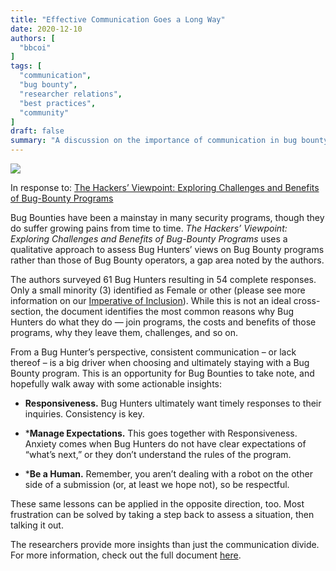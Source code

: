```yaml
---
title: "Effective Communication Goes a Long Way"
date: 2020-12-10
authors: [
  "bbcoi"
]
tags: [
  "communication",
  "bug bounty",
  "researcher relations",
  "best practices",
  "community"
]
draft: false
summary: "A discussion on the importance of communication in bug bounty programs, based on insights from the paper 'The Hackers’ Viewpoint'. This post highlights that responsiveness, managing expectations, and respectful human interaction are key drivers for bug hunters when participating in a program."
---
```


![](/images/communication.jpg)

In response to:  [The Hackers’ Viewpoint: Exploring Challenges and Benefits of Bug-Bounty Programs](https://www.in.tum.de/fileadmin/w00bws/cybertrust/papers/2020-WSIW-Akgul.pdf)

<!--more-->

Bug Bounties have been a mainstay in many security programs, though they do suffer growing pains from time to time.  _The Hackers’ Viewpoint: Exploring Challenges and Benefits of Bug-Bounty Programs_  uses a qualitative approach to assess Bug Hunters’ views on Bug Bounty programs rather than those of Bug Bounty operators, a gap area noted by the authors.

The authors surveyed 61 Bug Hunters resulting in 54 complete responses. Only a small minority (3) identified as Female or other (please see more information on our  [Imperative of Inclusion](https://bugbountycoi.org/2020/09/08/imperative-of-inclusion/)). While this is not an ideal cross-section, the document identifies the most common reasons why Bug Hunters do what they do — join programs, the costs and benefits of those programs, why they leave them, challenges, and so on.

From a Bug Hunter’s perspective, consistent communication – or lack thereof – is a big driver when choosing and ultimately staying with a Bug Bounty program. This is an opportunity for Bug Bounties to take note, and hopefully walk away with some actionable insights:

* **Responsiveness.**  Bug Hunters ultimately want timely responses to their inquiries. Consistency is key.

* ***Manage Expectations.**  This goes together with Responsiveness. Anxiety comes when Bug Hunters do not have clear expectations of “what’s next,” or they don’t understand the rules of the program.

* ***Be a Human.** Remember, you aren’t dealing with a robot on the other side of a submission (or, at least we hope not), so be respectful.

These same lessons can be applied in the opposite direction, too. Most frustration can be solved by taking a step back to assess a situation, then talking it out.

The researchers provide more insights than just the communication divide. For more information, check out the full document [here](https://www.in.tum.de/fileadmin/w00bws/cybertrust/papers/2020-WSIW-Akgul.pdf).
